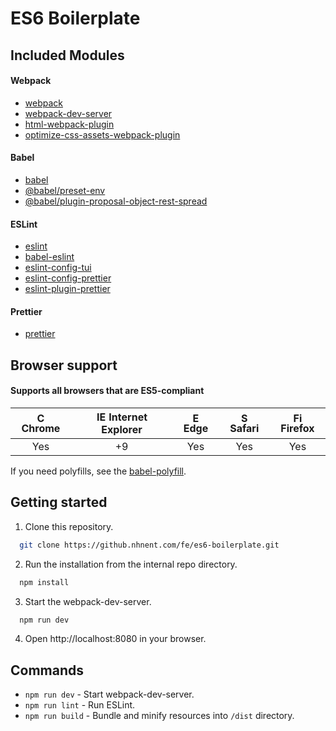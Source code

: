 # ES6 Boilerplate

## Included Modules

#### Webpack
* [webpack](https://webpack.js.org/)
* [webpack-dev-server](https://github.com/webpack/webpack-dev-server)
* [html-webpack-plugin](https://github.com/jantimon/html-webpack-plugin)
* [optimize-css-assets-webpack-plugin](https://www.npmjs.com/package/optimize-css-assets-webpack-plugin)

#### Babel
* [babel](https://babeljs.io/)
* [@babel/preset-env](https://github.com/babel/babel/tree/master/packages/babel-preset-env)
* [@babel/plugin-proposal-object-rest-spread](https://github.com/babel/babel/tree/master/packages/babel-plugin-proposal-object-rest-spread)

#### ESLint
* [eslint](https://eslint.org/)
* [babel-eslint](https://github.com/babel/babel-eslint)
* [eslint-config-tui](https://github.com/nhnent/tui.eslint.config)
* [eslint-config-prettier](https://github.com/prettier/eslint-config-prettier)
* [eslint-plugin-prettier](https://github.com/prettier/eslint-plugin-prettier)

#### Prettier
* [prettier](https://prettier.io/)

## Browser support

#### Supports all browsers that are ES5-compliant 

| <img src="https://user-images.githubusercontent.com/1215767/34348387-a2e64588-ea4d-11e7-8267-a43365103afe.png" alt="Chrome" width="16px" height="16px" /> Chrome | <img src="https://user-images.githubusercontent.com/1215767/34348590-250b3ca2-ea4f-11e7-9efb-da953359321f.png" alt="IE" width="16px" height="16px" /> Internet Explorer | <img src="https://user-images.githubusercontent.com/1215767/34348380-93e77ae8-ea4d-11e7-8696-9a989ddbbbf5.png" alt="Edge" width="16px" height="16px" /> Edge | <img src="https://user-images.githubusercontent.com/1215767/34348394-a981f892-ea4d-11e7-9156-d128d58386b9.png" alt="Safari" width="16px" height="16px" /> Safari | <img src="https://user-images.githubusercontent.com/1215767/34348383-9e7ed492-ea4d-11e7-910c-03b39d52f496.png" alt="Firefox" width="16px" height="16px" /> Firefox |
| :---------: | :---------: | :---------: | :---------: | :---------: |
| Yes | +9 | Yes | Yes | Yes |

If you need polyfills, see the [babel-polyfill](https://babeljs.io/docs/en/babel-polyfill).

## Getting started

1. Clone this repository.
```bash
  git clone https://github.nhnent.com/fe/es6-boilerplate.git
```
2. Run the installation from the internal repo directory.
```bash
  npm install
```
3. Start the webpack-dev-server.
```bash
  npm run dev
```
4. Open http://localhost:8080 in your browser.

## Commands
* `npm run dev` - Start webpack-dev-server.
* `npm run lint` - Run ESLint.
* `npm run build` - Bundle and minify resources into `/dist` directory.
